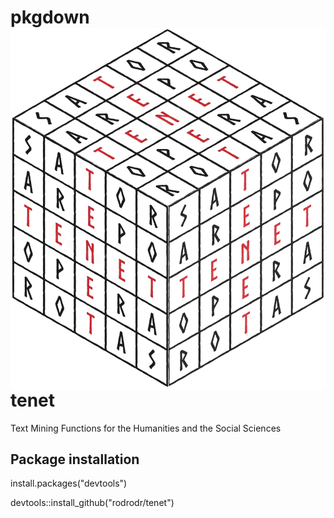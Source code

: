 # pkgdown <img src="man/figures/tenet_logo.png" align="right" />

# tenet
Text Mining Functions for the Humanities and the Social Sciences

## Package installation

install.packages("devtools")

devtools::install_github("rodrodr/tenet")

